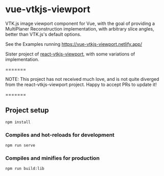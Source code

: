 # vue-vtkjs-viewport
VTK.js image viewport component for Vue, with the goal of providing a MultiPlaner Reconstruction implementation, with arbitrary slice angles, better than VTK.js's default options.

See the Examples running https://vue-vtkjs-viewport.netlify.app/

Sister project of [react-vtkjs-viewport](https://github.com/OHIF/react-vtkjs-viewport), with some variations of implementation.

=======

NOTE: This project has not received much love, and is not quite diverged from the react-vtkjs-viewport project. Happy to accept PRs to update it!

=======

## Project setup
```
npm install
```

### Compiles and hot-reloads for development
```
npm run serve
```

### Compiles and minifies for production
```
npm run build:lib
```
